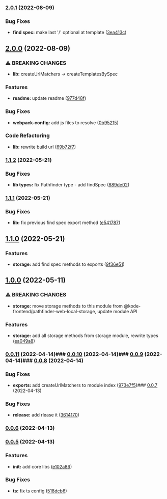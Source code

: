 

### [2.0.1](https://https//github.com/appKODE/pathfinder-web-core/compare/v2.0.0...v2.0.1) (2022-08-09)


### Bug Fixes

* **find spec:** make last '/' optional at template ([3ea413c](https://https//github.com/appKODE/pathfinder-web-core/commit/3ea413c3e2c5af2c69ee0eb8a6b27a8b90fbb313))

## [2.0.0](https://https//github.com/appKODE/pathfinder-web-core/compare/v1.1.2...v2.0.0) (2022-08-09)


### ⚠ BREAKING CHANGES

* **lib:** createUrlMatchers -> createTemplatesBySpec

### Features

* **readme:** update readme ([977d48f](https://https//github.com/appKODE/pathfinder-web-core/commit/977d48fa47eaaa99ba719fb1b0fb37e9bf9347e9))


### Bug Fixes

* **webpack-config:** add js files to resolve ([0b95215](https://https//github.com/appKODE/pathfinder-web-core/commit/0b95215c9dff3a2c1ca22e7572c4440f21a8c097))


### Code Refactoring

* **lib:** rewrite build url ([69b72f7](https://https//github.com/appKODE/pathfinder-web-core/commit/69b72f7a2e0688714d4b6790354d3018a51d44b6))

### [1.1.2](https://https//github.com/appKODE/pathfinder-web-core/compare/v1.1.1...v1.1.2) (2022-05-21)


### Bug Fixes

* **lib types:** fix Pathfinder type - add findSpec ([889de02](https://https//github.com/appKODE/pathfinder-web-core/commit/889de026472784b3e9302a62a1eb2feb9af85815))

### [1.1.1](https://https//github.com/appKODE/pathfinder-web-core/compare/v1.1.0...v1.1.1) (2022-05-21)


### Bug Fixes

* **lib:** fix previous find spec export method ([e541787](https://https//github.com/appKODE/pathfinder-web-core/commit/e54178735aac0a15d65a1318b0c3a0b6fc26a976))

## [1.1.0](https://https//github.com/appKODE/pathfinder-web-core/compare/v1.0.0...v1.1.0) (2022-05-21)


### Features

* **storage:** add find spec methods to exports ([9f36e51](https://https//github.com/appKODE/pathfinder-web-core/commit/9f36e5161cea7d8deadce2eae0d05151ea50b22f))

## [1.0.0](https://https//github.com/appKODE/pathfinder-web-core/compare/v0.0.11...v1.0.0) (2022-05-11)


### ⚠ BREAKING CHANGES

* **storage:** move storage methods to this module from
@kode-frontend/pathfinder-web-local-storage, update module API

### Features

* **storage:** add all storage methods from storage module, rewrite types ([ea049a8](https://https//github.com/appKODE/pathfinder-web-core/commit/ea049a85fecb2367dc56a99ee976d250d50d329b))

### [0.0.11](https://https//github.com/appKODE/pathfinder-web-core/compare/v0.0.10...v0.0.11) (2022-04-14)### [0.0.10](https://https//github.com/appKODE/pathfinder-web-core/compare/v0.0.9...v0.0.10) (2022-04-14)### [0.0.9](https://https//github.com/appKODE/pathfinder-web-core/compare/v0.0.8...v0.0.9) (2022-04-14)### [0.0.8](https://https//github.com/appKODE/pathfinder-web-core/compare/v0.0.7...v0.0.8) (2022-04-14)

### Bug Fixes

- **exports:** add createUrlMatchers to module index ([973e7f5](https://https//github.com/appKODE/pathfinder-web-core/commit/973e7f577a21c60547c80cbace7801b6e8085ec2))### [0.0.7](https://https//github.com/appKODE/pathfinder-web-core/compare/v0.0.6...v0.0.7) (2022-04-13)

### Bug Fixes

- **release:** add rlease it ([3614170](https://https//github.com/appKODE/pathfinder-web-core/commit/36141701a64a136926fcf76c598c50216d4535e7))

### [0.0.6](https://https//github.com/appKODE/pathfinder-web-core/compare/v0.0.6...v0.0.7) (2022-04-13)

### [0.0.5](https://https//github.com/appKODE/pathfinder-web-core/compare/v0.0.6...v0.0.7) (2022-04-13)

### Features

- **init:** add core libs ([e102a86](https://https//github.com/appKODE/pathfinder-web-core/commit/e102a8630f584011d54256a14d0f2b693cb7e113))

### Bug Fixes

- **ts:** fix ts config ([518dcb6](https://https//github.com/appKODE/pathfinder-web-core/commit/518dcb69cdf6e8a7090ea5be60ef45d6791b98ac))